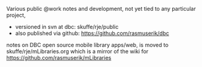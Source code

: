 Various public @work notes and development, not yet tied to any particular project, 
- versioned in svn at dbc: skuffe/rje/public
- also published via github: https://github.com/rasmuserik/dbc

notes on DBC open source mobile library apps/web, is moved to skuffe/rje/mLibraries.org which is a mirror of the wiki for https://github.com/rasmuserik/mLibraries

